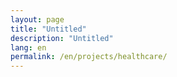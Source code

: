 ```yaml
---
layout: page
title: "Untitled"
description: "Untitled"
lang: en
permalink: /en/projects/healthcare/
---
```


